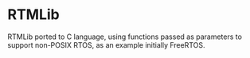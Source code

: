 # RTMLib

RTMLib ported to C language, using functions passed as parameters to support non-POSIX RTOS, as an example initially FreeRTOS.
